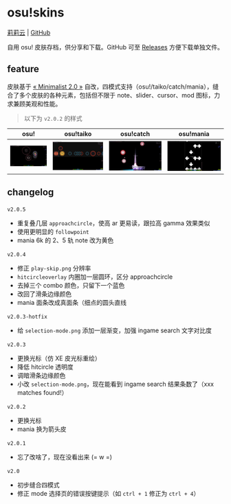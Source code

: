 # osu!skins

[莉莉云](https://cloud.lilywhite.cc/s/o3zFZ) | [GitHub](https://github.com/purple4pur/osu-skins)

自用 osu! 皮肤存档，供分享和下载。GitHub 可至 [Releases](https://github.com/purple4pur/osu-skins/releases) 方便下载单独文件。

## feature

皮肤基于 [« Minimalist 2.0 »](https://osu.ppy.sh/community/forums/topics/1286223) 自改，四模式支持（osu!/taiko/catch/mania），缝合了多个皮肤的各种元素，包括但不限于 note、slider、cursor、mod 图标，力求兼顾美观和性能。

> 以下为 `v2.0.2` 的样式

|                   osu!                    |                   osu!taiko                   |                   osu!catch                   |                   osu!mania                   |
| :---------------------------------------: | :-------------------------------------------: | :-------------------------------------------: | :-------------------------------------------: |
| ![std preview](./images/std%20v2.0.2.png) | ![taiko preview](./images/taiko%20v2.0.2.png) | ![catch preview](./images/catch%20v2.0.2.png) | ![mania preview](./images/mania%20v2.0.2.png) |

## changelog

`v2.0.5`

- 重复叠几层 `approachcircle`，使高 ar 更易读，跟拉高 gamma 效果类似
- 使用更明显的 `followpoint`
- mania 6k 的 2、5 轨 note 改为黄色

`v2.0.4`

- 修正 `play-skip.png` 分辨率
- `hitcircleoverlay` 内圈加一层圆环，区分 approachcircle
- 去掉三个 combo 颜色，只留下一个蓝色
- 改回了滑条边缘颜色
- mania 面条改成真面条（细点的圆头直线

`v2.0.3-hotfix`

- 给 `selection-mode.png` 添加一层渐变，加强 ingame search 文字对比度

`v2.0.3`

- 更换光标（仿 XE 皮光标重绘）
- 降低 hitcircle 透明度
- 调暗滑条边缘颜色
- 小改 `selection-mode.png`，现在能看到 ingame search 结果条数了（xxx matches found!）

`v2.0.2`

- 更换光标
- mania 换为箭头皮

`v2.0.1`

- 忘了改啥了，现在没看出来 (= w =)

`v2.0`

- 初步缝合四模式
- 修正 mode 选择页的错误按键提示（如 `ctrl + 1` 修正为 `ctrl + 4`）

